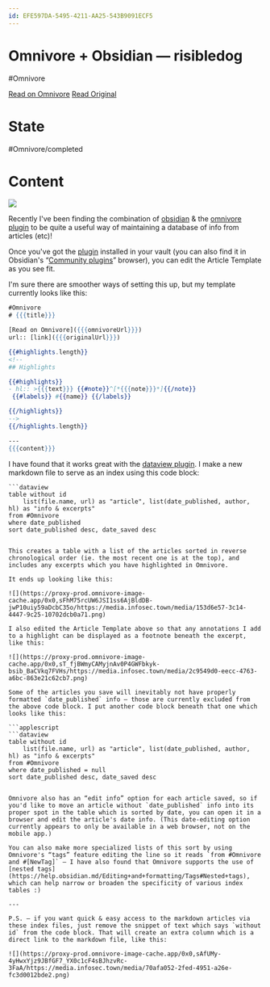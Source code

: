 ```yaml
---
id: EFE597DA-5495-4211-AA25-543B9091ECF5
---
```


# Omnivore + Obsidian — risibledog
#Omnivore

[Read on Omnivore](https://omnivore.app/me/https-infosec-press-risibledog-omnivore-obsidian-189e61950c3)
[Read Original](https://infosec.press/risibledog/omnivore-obsidian)

# State
#Omnivore/completed

# Content
![](https://proxy-prod.omnivore-image-cache.app/0x0,sErWfqAfLr6KvGBAkL9RtiGAbg9S_BfDJwWA97nKhwd0/https://media.infosec.town/media/e61d4ca4-09e8-4b4b-a5d5-3c431cdf9ad5.png)

Recently I've been finding the combination of [obsidian](https://obsidian.md/) & the [omnivore](https://omnivore.app/) [plugin](https://github.com/omnivore-app/obsidian-omnivore) to be quite a useful way of maintaining a database of info from articles (etc)!

Once you've got the [plugin](https://github.com/omnivore-app/obsidian-omnivore) installed in your vault (you can also find it in Obsidian's “[Community plugins](https://help.obsidian.md/Extending+Obsidian/Community+plugins)” browser), you can edit the Article Template as you see fit.

I'm sure there are smoother ways of setting this up, but my template currently looks like this:

```handlebars
#Omnivore 
# {{{title}}}

[Read on Omnivore]({{{omnivoreUrl}}})
url:: [link]({{{originalUrl}}})

{{#highlights.length}}
<!--
## Highlights

{{#highlights}}
- hl:: >{{{text}}} {{#note}}^[*{{{note}}}*]{{/note}}
 {{#labels}} #{{name}} {{/labels}} 

{{/highlights}}
-->
{{/highlights.length}}

---
{{{content}}}

```

I have found that it works great with the [dataview plugin](https://github.com/blacksmithgu/obsidian-dataview). I make a new markdown file to serve as an index using this code block:

```applescript
```dataview
table without id
	list(file.name, url) as "article", list(date_published, author, hl) as "info & excerpts"
from #Omnivore 
where date_published 
sort date_published desc, date_saved desc
```

```

This creates a table with a list of the articles sorted in reverse chronological order (ie. the most recent one is at the top), and includes any excerpts which you have highlighted in Omnivore.

It ends up looking like this:

![](https://proxy-prod.omnivore-image-cache.app/0x0,sFhM75rcUW6JSI1ss6AjBldDB-jwP10uiy59aDcbC35o/https://media.infosec.town/media/153d6e57-3c14-4447-9c25-10702dcb0a71.png)

I also edited the Article Template above so that any annotations I add to a highlight can be displayed as a footnote beneath the excerpt, like this:

![](https://proxy-prod.omnivore-image-cache.app/0x0,sT_fjBWmyCAMyjnAv0P4GWFbkyk-bsib_BaCVkq7FVHs/https://media.infosec.town/media/2c9549d0-eecc-4763-a6bc-863e21c62cb7.png)

Some of the articles you save will inevitably not have properly formatted `date_published` info — those are currently excluded from the above code block. I put another code block beneath that one which looks like this:

```applescript
```dataview
table without id
	list(file.name, url) as "article", list(date_published, author, hl) as "info & excerpts"
from #Omnivore 
where date_published = null
sort date_published desc, date_saved desc
```

```

Omnivore also has an “edit info” option for each article saved, so if you'd like to move an article without `date_published` info into its proper spot in the table which is sorted by date, you can open it in a browser and edit the article's date info. (This date-editing option currently appears to only be available in a web browser, not on the mobile app.)

You can also make more specialized lists of this sort by using Omnivore's “tags” feature editing the line so it reads `from #Omnivore and #[NewTag]` – I have also found that Omnivore supports the use of [nested tags](https://help.obsidian.md/Editing+and+formatting/Tags#Nested+tags), which can help narrow or broaden the specificity of various index tables :)

---

P.S. – if you want quick & easy access to the markdown articles via these index files, just remove the snippet of text which says `without id` from the code block. That will create an extra column which is a direct link to the markdown file, like this:

![](https://proxy-prod.omnivore-image-cache.app/0x0,sAfUMy-4yHwxYjz9JBfGF7_YX0c1cF4sBJhzvRc-3FaA/https://media.infosec.town/media/70afa052-2fed-4951-a26e-fc3d0012bde2.png)

